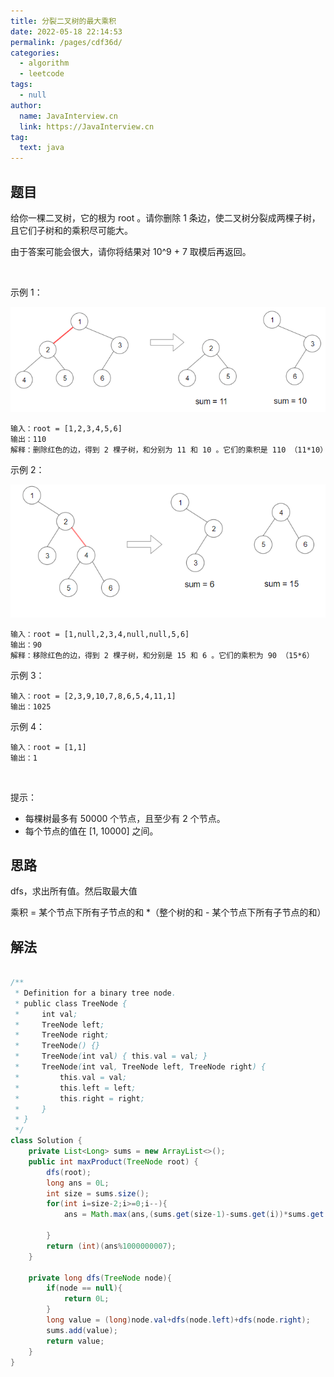 ```yaml
---
title: 分裂二叉树的最大乘积
date: 2022-05-18 22:14:53
permalink: /pages/cdf36d/
categories: 
  - algorithm
  - leetcode
tags: 
  - null
author: 
  name: JavaInterview.cn
  link: https://JavaInterview.cn
tag: 
  text: java
---
```



## 题目
给你一棵二叉树，它的根为 root 。请你删除 1 条边，使二叉树分裂成两棵子树，且它们子树和的乘积尽可能大。

由于答案可能会很大，请你将结果对 10^9 + 7 取模后再返回。

 

示例 1：

![](../../../media/pictures/leetcode/sample_1_1699.png)

    输入：root = [1,2,3,4,5,6]
    输出：110
    解释：删除红色的边，得到 2 棵子树，和分别为 11 和 10 。它们的乘积是 110 （11*10）
示例 2：


![](../../../media/pictures/leetcode/sample_2_1699.png)

    输入：root = [1,null,2,3,4,null,null,5,6]
    输出：90
    解释：移除红色的边，得到 2 棵子树，和分别是 15 和 6 。它们的乘积为 90 （15*6）
示例 3：

    输入：root = [2,3,9,10,7,8,6,5,4,11,1]
    输出：1025
示例 4：

    输入：root = [1,1]
    输出：1
 

提示：

- 每棵树最多有 50000 个节点，且至少有 2 个节点。
- 每个节点的值在 [1, 10000] 之间。



## 思路

dfs，求出所有值。然后取最大值

乘积 = 某个节点下所有子节点的和 *（整个树的和 - 某个节点下所有子节点的和）



## 解法
```java

/**
 * Definition for a binary tree node.
 * public class TreeNode {
 *     int val;
 *     TreeNode left;
 *     TreeNode right;
 *     TreeNode() {}
 *     TreeNode(int val) { this.val = val; }
 *     TreeNode(int val, TreeNode left, TreeNode right) {
 *         this.val = val;
 *         this.left = left;
 *         this.right = right;
 *     }
 * }
 */
class Solution {
    private List<Long> sums = new ArrayList<>();
    public int maxProduct(TreeNode root) {
        dfs(root);
        long ans = 0L;
        int size = sums.size();
        for(int i=size-2;i>=0;i--){
            ans = Math.max(ans,(sums.get(size-1)-sums.get(i))*sums.get(i));

        }
        return (int)(ans%1000000007);
    }

    private long dfs(TreeNode node){
        if(node == null){
            return 0L;
        }
        long value = (long)node.val+dfs(node.left)+dfs(node.right);
        sums.add(value);
        return value;
    }
}
```